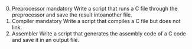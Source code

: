0. Preprocessor
mandatory
Write a script that runs a C file through the preprocessor and save the result intoanother file.
1. Compiler
mandatory
Write a script that compiles a C file but does not link.
2. Assembler
Write a script that generates the assembly code of a C code and save it in an output file.
